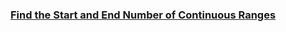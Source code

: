 ### [Find the Start and End Number of Continuous Ranges](https://leetcode.com/problems/find-the-start-and-end-number-of-continuous-ranges)


